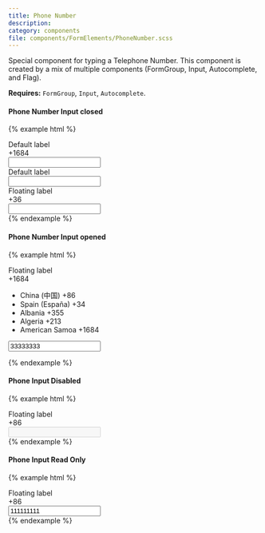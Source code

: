 ```yaml
---
title: Phone Number
description:
category: components
file: components/FormElements/PhoneNumber.scss
---
```


Special component for typing a Telephone Number. This component is created by a mix of multiple components (FormGroup, Input, Autocomplete, and Flag).

__Requires:__ `FormGroup`, `Input`, `Autocomplete`.

#### Phone Number Input closed
{% example html %}
<div class="PhoneNumber">
  <div class="FormGroup">
    <label class="Label" for="tel">Default label</label>
    <div class="PhoneNumber-field">
      <div class='Autocomplete PhoneNumber-menu'>
        <span class='Autocomplete-search PhoneNumber-menu-input'>
         +1684
        </span>
      </div>
      <div class="PhoneNumber-input">
        <input id="tel" type="text" class="Input PhoneNumber-input-inner" />
      </div>
    </div>
  </div>
</div>

<div class="PhoneNumber">
  <div class="FormGroup">
    <label class="Label" for="tel2">Default label</label>
    <div class="PhoneNumber-field">
      <div class='Autocomplete PhoneNumber-menu'>
        <span class='Autocomplete-search PhoneNumber-menu-input'></span>
      </div>
      <div class="PhoneNumber-input">
        <input id="tel2" type="text" class="Input PhoneNumber-input-inner" />
      </div>
    </div>
  </div>
</div>

<div class="PhoneNumber">
  <div class="FormGroup FormGroup--floatingLabel">
    <label class="Label" for="tel3">Floating label</label>
    <div class="PhoneNumber-field">
      <div class='Autocomplete PhoneNumber-menu'>
        <span class='Autocomplete-search PhoneNumber-menu-input'>
          +36
        </span>
      </div>
      <div class="PhoneNumber-input">
        <input id="tel3" type="text" class="Input PhoneNumber-input-inner" />
      </div>
    </div>
  </div>
</div>
{% endexample %}

#### Phone Number Input opened


{% example html %}
<div class="PhoneNumber ">
  <div class="FormGroup FormGroup--floatingLabel">
  <label class="Label" for="tel4">Floating label</label>
    <div class="PhoneNumber-field">
      <div class='Autocomplete is-searching PhoneNumber-menu'>
        <span class='Autocomplete-search PhoneNumber-menu-input'>+1684</span>
        <div class="PhoneNumber-menu-fakeInput"></div>
        <ul class='Autocomplete-options PhoneNumber-menu-options'>
          <li class='Autocomplete-option PhoneNumber-option is-active'>
            <span class='PhoneNumber-option-country'>China (中国)</span>
            <span class='PhoneNumber-option-dial'>+86</span>
          </li>
          <li class='Autocomplete-option PhoneNumber-option '>
            <span class='PhoneNumber-option-country'>Spain (España)</span>
            <span class='PhoneNumber-option-dial'>+34</span>
          </li>
          <li class='Autocomplete-option PhoneNumber-option'>
            <span class='PhoneNumber-option-country'>Albania</span>
            <span class='PhoneNumber-option-dial'>+355</span>
          </li>
           <li class='Autocomplete-option PhoneNumber-option'>
            <span class='PhoneNumber-option-country'>Algeria</span>
            <span class='PhoneNumber-option-dial'>+213</span>
          </li>
           <li class='Autocomplete-option PhoneNumber-option'>
            <span class='PhoneNumber-option-country'>American Samoa</span>
            <span class='PhoneNumber-option-dial'>+1684</span>
          </li>
        </ul>
      </div>
      <div class="PhoneNumber-input">
        <input id="tel4" type="text" class="Input PhoneNumber-input-inner" value="33333333"/>
      </div>
    </div>
    </div>    
</div>

{% endexample %}

#### Phone Input Disabled
{% example html %}
<div class="PhoneNumber">
  <div class="FormGroup FormGroup--floatingLabel is-disabled">
    <label class="Label" for="tel5">Floating label</label>
    <div class="PhoneNumber-field">
      <div class='Autocomplete PhoneNumber-menu'>
        <span class='Autocomplete-search PhoneNumber-menu-input'>
          +86 
        </span>
      </div>
      <div class="PhoneNumber-input">
        <input id="tel5" type="text" class="Input PhoneNumber-input-inner" disabled />
      </div>
    </div>
  </div>
</div>
{% endexample %}

#### Phone Input Read Only
{% example html %}
<div class="PhoneNumber">
  <div class="FormGroup FormGroup--floatingLabel is-readOnly">
    <label class="Label" for="tel6">Floating label</label>
    <div class="PhoneNumber-field">
      <div class='Autocomplete PhoneNumber-menu'>
        <span class='Autocomplete-search PhoneNumber-menu-input'>
          +86
        </span>
      </div>
      <div class="PhoneNumber-input">
        <input id="tel6" type="text" class="Input PhoneNumber-input-inner" readonly value="111111111" />
      </div>
    </div>
  </div>
</div>
{% endexample %}
